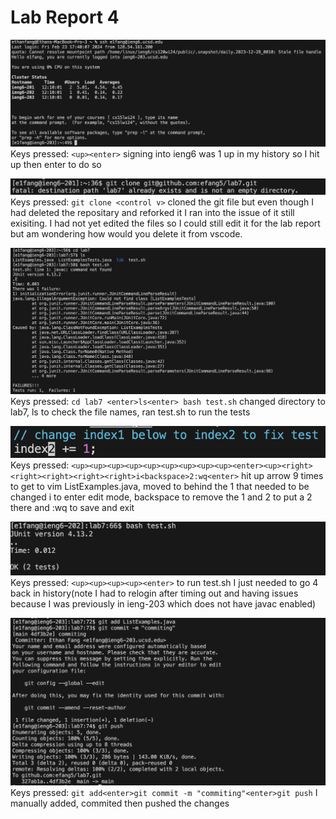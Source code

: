 # Lab Report 4

![Image](https://github.com/efang5/cse15l-lab-reports/blob/main/Screenshot%202024-02-24%20at%2012.10.58%20PM.png?raw=true)
Keys pressed: `<up><enter>`
signing into ieng6 was 1 up in my history so I hit up then enter to do so

![Image](https://github.com/efang5/cse15l-lab-reports/blob/main/Screenshot%202024-02-24%20at%201.17.45%20PM.png?raw=true)
Keys pressed: `git clone <control v>`
cloned the git file but even though I had deleted the repositary and reforked it I ran into the issue of it still exisiting.
I had not yet edited the files so I could still edit it for the lab report but am wondering how would you delete it from vscode.

![Image](https://github.com/efang5/cse15l-lab-reports/blob/main/Screenshot%202024-02-24%20at%201.15.14%20PM.png?raw=true)
Keys pressed: `cd lab7 <enter>ls<enter> bash test.sh`
changed directory to lab7, ls to check the file names, ran test.sh to run the tests

![Image](https://github.com/efang5/cse15l-lab-reports/blob/main/Screenshot%202024-02-27%20at%206.46.48%20AM.png?raw=true)
Keys pressed: `<up><up><up><up><up><up><up><up><up><enter><up><right><right><right><right><right>i<backspace>2:wq<enter>`
hit up arrow 9 times to get to vim ListExamples.java, moved to behind the 1 that needed to be changed i to enter edit mode, backspace to remove the 1 and 2 to put a 2 there and :wq to save and exit

![Image](https://github.com/efang5/cse15l-lab-reports/blob/main/Screenshot%202024-02-26%20at%201.12.17%20PM.png?raw=true)
Keys pressed: `<up><up><up><up><enter>`
to run test.sh I just needed to go 4 back in history(note I had to relogin after timing out and having issues because I was previously in ieng-203 which does not have javac enabled)

![Image](https://github.com/efang5/cse15l-lab-reports/blob/main/Screenshot%202024-02-27%20at%206.44.35%20AM.png?raw=true)
Keys pressed: `git add<enter>git commit -m "commiting"<enter>git push`
I manually added, commited then pushed the changes
